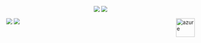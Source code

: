

<p align="center">
  <tr>
    <td align="center" style="padding=0;width=50%;">
      <img src="https://github-readme-stats.vercel.app/api/?username=larissamazzero&title_color=8A2BE2&text_color=e2e2e2&show_icons=true&bg_color=00000000&hide_border=true&icon_color=8A2BE2&hide_title=true&count_private=true&include_all_commits=true&enable_animations=true" />
    </td>
        <td align="center" style="padding=0;width=50%;">
      <img src="https://github-readme-stats.vercel.app/api/top-langs/?username=larissamazzero&title_color=8A2BE2&text_color=e2e2e2&show_icons=true&bg_color=00000000&hide_border=true&icon_color=8A2BE2&hide_title=true&count_private=true&enable_animations=true" />
    </td>
  </tr>
</p>

<div> 
  <a href = "mailto:larissaperossopmazzero@gmail.com"><img src="https://img.shields.io/badge/-Gmail-%23333?style=for-the-badge&logo=gmail&logoColor=white" target="_blank"></a>
  <a href="https://www.linkedin.com/in/larissa-mazzero-6b9293128/" target="_blank"><img src="https://img.shields.io/badge/-LinkedIn-%230077B5?style=for-the-badge&logo=linkedin&logoColor=white" target="_blank"></a> 
  <a href="https://www.credly.com/badges/3f0a14a5-0721-4d5e-9221-5df6d49ec698/public_url" target="_blank"><img align="right" alt="azure" height="50" width="50" src="https://consultabd.files.wordpress.com/2021/05/ai900_00.png?w=600" target="_blank"></a>
  

</div>
